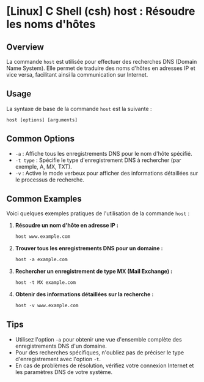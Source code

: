 # [Linux] C Shell (csh) host : Résoudre les noms d'hôtes

## Overview
La commande `host` est utilisée pour effectuer des recherches DNS (Domain Name System). Elle permet de traduire des noms d'hôtes en adresses IP et vice versa, facilitant ainsi la communication sur Internet.

## Usage
La syntaxe de base de la commande `host` est la suivante :

```
host [options] [arguments]
```

## Common Options
- `-a` : Affiche tous les enregistrements DNS pour le nom d'hôte spécifié.
- `-t type` : Spécifie le type d'enregistrement DNS à rechercher (par exemple, A, MX, TXT).
- `-v` : Active le mode verbeux pour afficher des informations détaillées sur le processus de recherche.

## Common Examples
Voici quelques exemples pratiques de l'utilisation de la commande `host` :

1. **Résoudre un nom d'hôte en adresse IP :**
   ```csh
   host www.example.com
   ```

2. **Trouver tous les enregistrements DNS pour un domaine :**
   ```csh
   host -a example.com
   ```

3. **Rechercher un enregistrement de type MX (Mail Exchange) :**
   ```csh
   host -t MX example.com
   ```

4. **Obtenir des informations détaillées sur la recherche :**
   ```csh
   host -v www.example.com
   ```

## Tips
- Utilisez l'option `-a` pour obtenir une vue d'ensemble complète des enregistrements DNS d'un domaine.
- Pour des recherches spécifiques, n'oubliez pas de préciser le type d'enregistrement avec l'option `-t`.
- En cas de problèmes de résolution, vérifiez votre connexion Internet et les paramètres DNS de votre système.